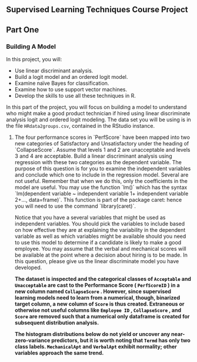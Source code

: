 ## Supervised Learning Techniques Course Project

## Part One
### Building A Model

In this project, you will: 
- Use linear discriminant analysis.  
- Build a logit model and an ordered logit model.  
- Examine naïve Bayes for classification.  
- Examine how to use support vector machines.  
- Develop the skills to use all these techniques in R.

In this part of the project, you will focus on building a model to understand who might make a good product technician if hired using linear discriminate analysis logit and ordered logit modeling. The data set you will be using is in the file `HRdata2groups.csv`, contained in the RStudio instance.  

<ol start="1">

<li> The four performance scores in `PerfScore` have been mapped into two new categories of Satisfactory and Unsatisfactory under the heading of `CollapseScore`. Assume that levels 1 and 2 are unacceptable and levels 3 and 4 are acceptable. Build a linear discriminant analysis using regression with these two categories as the dependent variable. The purpose of this question is for you to examine the independent variables and conclude which one to include in the regression model. Several are not useful. Remember that when we do this, only the coefficients in the model are useful. You may use the function `lm()` which has the syntax `lm(dependent variable ~ independent variable 1+ independent variable 2+…, data=frame)`.  This function is part of the package caret: hence you will need to use the command `library(caret)`. 

Notice that you have a several variables that might be used as independent variables.  You should pick the variables to include based on how effective they are at explaining the variability in the dependent variable as well as which variables might be available should you need to use this model to determine if a candidate is likely to make a good employee. You may assume that the verbal and mechanical scores will be available at the point where a decision about hiring is to be made. In this question, please give us the linear discriminate model you have developed. </li>

**The dataset is inspected and the categorical classes of <font color="black"> ``Acceptable`` </font> and <font color="black"> ``Unacceptable`` </font> are cast to the Performance Score (<font color="black"> ``PerfScoreID`` </font>) in a new column named <font color="black"> ``CollapseScore`` </font>. However, since supervised learning models need to learn from a numerical, though, binarized target column, a new column of <font color="black"> ``Score`` </font> is thus created. Extraneous or otherwise not useful columns like <font color="black"> ``Employee ID`` </font>, <font color="black"> ``CollapseScore`` </font>, and <font color="black"> ``Score`` </font> are removed such that a numerical only dataframe is created for subsequent distribution analysis. </font>**

**The histogram distributions below do not yield or uncover any near-zero-variance predictors, but it is worth noting that <font color="black"> ``Termd`` </font>  has only two class labels. <font color="black"> ``MechanicalApt`` </font> and <font color="black"> ``VerbalApt`` </font>  exhibit normality; other variables approach the same trend. </font>**